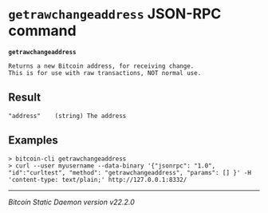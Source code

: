 `getrawchangeaddress` JSON-RPC command
======================================

**`getrawchangeaddress`**

```
Returns a new Bitcoin address, for receiving change.
This is for use with raw transactions, NOT normal use.
```

Result
------

```
"address"    (string) The address
```

Examples
--------

```
> bitcoin-cli getrawchangeaddress
> curl --user myusername --data-binary '{"jsonrpc": "1.0", "id":"curltest", "method": "getrawchangeaddress", "params": [] }' -H 'content-type: text/plain;' http://127.0.0.1:8332/
```

***

*Bitcoin Static Daemon version v22.2.0*

